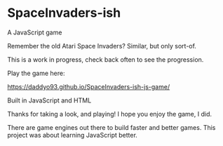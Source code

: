 # SpaceInvaders-ish
A JavaScript game

Remember the old Atari Space Invaders? Similar, but only sort-of.

This is a work in progress, check back often to see the progression.

Play the game here:

 https://daddyo93.github.io/SpaceInvaders-ish-js-game/
 
 Built in JavaScript and HTML

Thanks for taking a look, and playing! I hope you enjoy the game, I did.

There are game engines out there to build faster and better games. This project was about learning JavaScript better.
